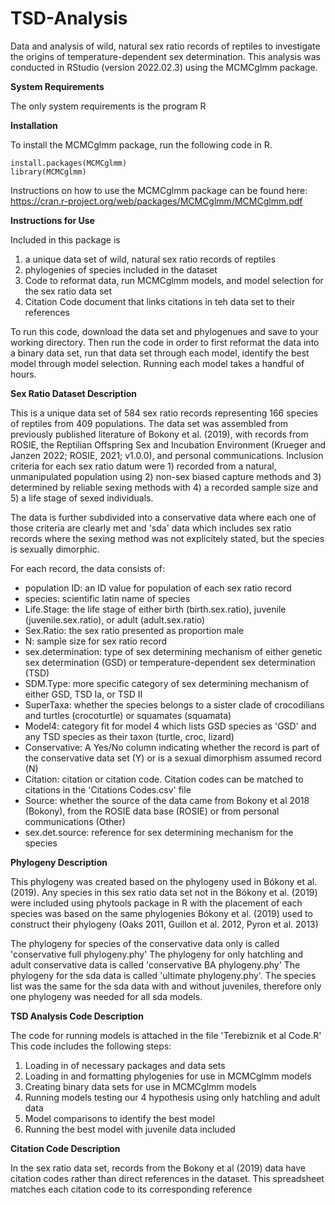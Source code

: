 # TSD-Analysis
Data and analysis of wild, natural sex ratio records of reptiles to investigate the origins of temperature-dependent sex determination. This analysis was conducted in RStudio (version 2022.02.3) using the MCMCglmm package. 


**System Requirements** 

The only system requirements is the program R

**Installation**

To install the MCMCglmm package, run the following code in R. 
```
install.packages(MCMCglmm)
library(MCMCglmm)
```
Instructions on how to use the MCMCglmm package can be found here: https://cran.r-project.org/web/packages/MCMCglmm/MCMCglmm.pdf

**Instructions for Use** 

Included in this package is 
1) a unique data set of wild, natural sex ratio records of reptiles
2) phylogenies of species included in the dataset
3) Code to reformat data, run MCMCglmm models, and model selection for the sex ratio data set
4) Citation Code document that links citations in teh data set to their references

To  run this code, download the data set and phylogenues and save to your working directory. Then run the code in order to first reformat the data into a binary data set, run that data set through each model, identify the best model through model selection. Running each model takes a handful of hours.


**Sex Ratio Dataset Description**

This is a unique data set of 584 sex ratio records representing 166 species of reptiles from 409 populations. The data set was assembled from previously published literature of Bokony et al. (2019), with records from ROSIE, the Reptilian Offspring Sex and Incubation Environment (Krueger and Janzen 2022; ROSIE, 2021; v1.0.0), and personal communications. Inclusion criteria for each sex ratio datum were 1) recorded from a natural, unmanipulated population using 2) non-sex biased capture methods and 3) determined by reliable sexing methods with 4) a recorded sample size and 5) a life stage of sexed individuals.

The data is further subdivided into a conservative data where each one of those criteria are clearly met and 'sda' data which includes sex ratio records where the sexing method was not explicitely stated, but the species is sexually dimorphic.

For each record, the data consists of:

- population ID: an ID value for population of each sex ratio record
- species: scientific latin name of species
- Life.Stage: the life stage of either birth (birth.sex.ratio), juvenile (juvenile.sex.ratio), or adult (adult.sex.ratio)
- Sex.Ratio: the sex ratio presented as proportion male
- N: sample size for sex ratio record
- sex.determination: type of sex determining mechanism of either genetic sex determination (GSD) or temperature-dependent sex determination (TSD)
- SDM.Type: more specific category of sex determining mechanism of either GSD, TSD Ia, or TSD II
- SuperTaxa: whether the species belongs to a sister clade of crocodilians and turtles (crocoturtle) or squamates (squamata)
- Model4: category fit for model 4 which lists GSD species as 'GSD' and any TSD species as their taxon (turtle, croc, lizard)
- Conservative: A Yes/No column indicating whether the record is part of the conservative data set (Y) or is a sexual dimorphism assumed record (N)
- Citation: citation or citation code. Citation codes can be matched to citations in the 'Citations Codes.csv' file
- Source: whether the source of the data came from Bokony et al 2018 (Bokony), from the ROSIE data base (ROSIE) or from personal communications (Other)
- sex.det.source: reference for sex determining mechanism for the species


**Phylogeny Description**

This phylogeny was created based on the phylogeny used in Bókony et al. (2019). Any species in this sex ratio data set not in the Bókony et al. (2019) were included using phytools package in R with the placement of each species was based on the same phylogenies Bókony et al. (2019) used to construct their phylogeny (Oaks 2011, Guillon et al. 2012, Pyron et al. 2013)

The phylogeny for species of the conservative data only is called 'conservative full phylogeny.phy'
The phylogeny for only hatchling and adult conservative data is called 'conservative BA phylogeny.phy'
The phylogeny for the sda data is called 'ultimate phylogeny.phy'. The species list was the same for the sda data with and without juveniles, therefore only one phylogeny was needed for all sda models.

**TSD Analysis Code Description**

The code for running models is attached in the file 'Terebiznik et al Code.R'
This code includes the following steps:
1. Loading in of necessary packages and data sets
2. Loading in and formatting phylogenies for use in MCMCglmm models
3. Creating binary data sets for use in MCMCglmm models
4. Running models testing our 4 hypothesis using only hatchling and adult data
5. Model comparisons to identify the best model
6. Running the best model with juvenile data included


**Citation Code Description**

In the sex ratio data set, records from the Bokony et al (2019) data have citation codes rather than direct references in the dataset. This spreadsheet matches each citation code to its corresponding reference

